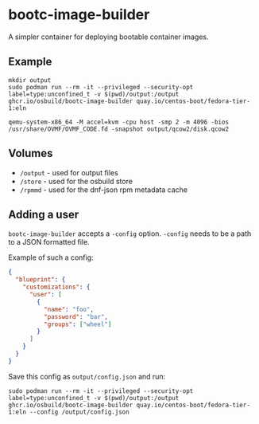 # bootc-image-builder

A simpler container for deploying bootable container images.

## Example

```
mkdir output
sudo podman run --rm -it --privileged --security-opt label=type:unconfined_t -v $(pwd)/output:/output ghcr.io/osbuild/bootc-image-builder quay.io/centos-boot/fedora-tier-1:eln

qemu-system-x86_64 -M accel=kvm -cpu host -smp 2 -m 4096 -bios /usr/share/OVMF/OVMF_CODE.fd -snapshot output/qcow2/disk.qcow2
```

## Volumes
- `/output` - used for output files
- `/store` - used for the osbuild store
- `/rpmmd` - used for the dnf-json rpm metadata cache

## Adding a user
`bootc-image-builder` accepts a `-config` option. `-config` needs to be a path to a JSON formatted file.

Example of such a config:

```json
{
  "blueprint": {
    "customizations": {
      "user": [
        {
          "name": "foo",
          "password": "bar",
          "groups": ["wheel"]
        }
      ]
    }
  }
}
```

Save this config as `output/config.json` and run:

```
sudo podman run --rm -it --privileged --security-opt label=type:unconfined_t -v $(pwd)/output:/output ghcr.io/osbuild/bootc-image-builder quay.io/centos-boot/fedora-tier-1:eln --config /output/config.json
```
